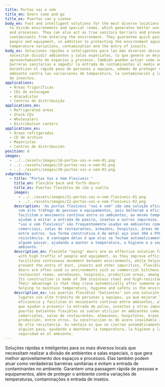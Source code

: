 ```yaml
---
title: Portas vai e vem
title_en: Doors come and go
title_es: Puertas van y vienen
body_en: Fast and intelligent solutions for the most diverse locations that need
  to divide environments and special rooms, which generates better use of spaces
  and processes. They can also act as true sanitary barriers and prevent
  contaminants from entering the environment. They guarantee quick passage of
  people and equipment, in addition to protecting the environment against
  temperature variations, contamination and the entry of insects.
body_es: Soluciones rápidas e inteligentes para las más diversas ubicaciones que
  necesitan dividir ambientes y salas especiales, lo que genera un mejor
  aprovechamiento de espacios y procesos. También pueden actuar como verdaderas
  barreras sanitarias e impedir la entrada de contaminantes al medio ambiente.
  Garantizan el rápido paso de personas y equipos, además de proteger el
  ambiente contra las variaciones de temperatura, la contaminación y la entrada
  de insectos.
applications:
  - Áreas frigoríficas
  - CDs de estocagem
  - Atacadistas
  - Centros de distribuição
applications_en:
  - Refrigerated areas
  - Stock CDs
  - Wholesalers
  - Distribution centers
applications_es:
  - Áreas refrigeradas
  - CD de archivo
  - Mayoristas
  - Centros de distribución
position: 6
images:
  - ../../assets/images/18-portas-vai-e-vem-01.png
  - ../../assets/images/19-portas-vai-e-vem-02.png
  - ../../assets/images/20-portas-vai-e-vem-03.png
subproducts:
  - title: "Portas Vai e Vem Flexíveis "
    title_en: Flexible back and forth doors
    title_es: Puertas flexibles de ida y vuelta
    images:
      - ../../assets/images/21-portas-vai-e-vem-flexíveis-01.png
      - ../../assets/images/22-portas-vai-e-vem-flexíveis-02.png
    description: 'As portas flexíveis "vai e vem" são uma solução eficaz para locais
      com alto tráfego de pessoas e equipamentos, pois melhoram a eficiência e
      facilitam o movimento contínuo entre os ambientes, ao mesmo tempo em que
      ajudam a evitar a entrada de poeira, insetos e outras impurezas. As portas
      "vai e vem flexíveis" são frequentemente usadas em ambientes como cozinhas
      comerciais, salas de restaurantes, armazéns, hospitais, áreas de produção,
      entre outros. Sua forma construtiva é de metal aço inox 304 e PVC de alta
      resistência. A vantagem delas é que elas se fecham automaticamente após
      alguém passar, ajudando a manter a temperatura, a higiene e a segurança no
      ambiente. '
    description_en: Flexible "swing" doors are an effective solution for locations
      with high traffic of people and equipment, as they improve efficiency and
      facilitate continuous movement between environments, while helping to
      prevent the entry of dust, insects and other impurities. Flexible swing
      doors are often used in environments such as commercial kitchens,
      restaurant rooms, warehouses, hospitals, production areas, among others.
      Its construction is made of 304 stainless steel and high-resistance PVC.
      Their advantage is that they close automatically after someone passes by,
      helping to maintain temperature, hygiene and safety in the environment.
    description_es: Las puertas flexibles "batientes" son una solución eficaz para
      lugares con alto tránsito de personas y equipos, ya que mejoran la
      eficiencia y facilitan el movimiento continuo entre ambientes, al tiempo
      que ayudan a prevenir la entrada de polvo, insectos y otras impurezas. Las
      puertas batientes flexibles se suelen utilizar en ambientes como cocinas
      comerciales, salas de restaurantes, almacenes, hospitales, áreas de
      producción, entre otros. Su construcción es de acero inoxidable 304 y PVC
      de alta resistencia. Su ventaja es que se cierran automáticamente cuando
      alguien pasa, ayudando a mantener la temperatura, la higiene y la
      seguridad en el ambiente.
---
```


Soluções rápidas e inteligentes para os mais diversos locais que necessitam realizar a divisão de ambientes e salas especiais, o que gera melhor aproveitamento dos espaços e processos. Elas também podem atuar como verdadeiras barreiras sanitárias e evitam a entrada de contaminantes no ambiente. Garantem uma passagem rápida de pessoas e equipamentos, além de proteger o ambiente contra variações de temperaturas, contaminações e entrada de insetos.

